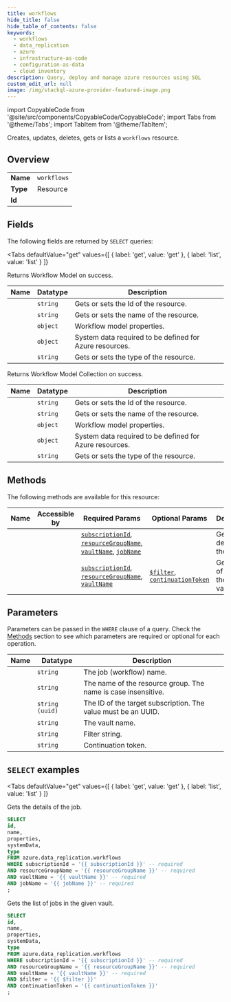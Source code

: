 ```yaml
--- 
title: workflows
hide_title: false
hide_table_of_contents: false
keywords:
  - workflows
  - data_replication
  - azure
  - infrastructure-as-code
  - configuration-as-data
  - cloud inventory
description: Query, deploy and manage azure resources using SQL
custom_edit_url: null
image: /img/stackql-azure-provider-featured-image.png
---
```


import CopyableCode from '@site/src/components/CopyableCode/CopyableCode';
import Tabs from '@theme/Tabs';
import TabItem from '@theme/TabItem';

Creates, updates, deletes, gets or lists a <code>workflows</code> resource.

## Overview
<table><tbody>
<tr><td><b>Name</b></td><td><code>workflows</code></td></tr>
<tr><td><b>Type</b></td><td>Resource</td></tr>
<tr><td><b>Id</b></td><td><CopyableCode code="azure.data_replication.workflows" /></td></tr>
</tbody></table>

## Fields

The following fields are returned by `SELECT` queries:

<Tabs
    defaultValue="get"
    values={[
        { label: 'get', value: 'get' },
        { label: 'list', value: 'list' }
    ]}
>
<TabItem value="get">

Returns Workflow Model on success.

<table>
<thead>
    <tr>
    <th>Name</th>
    <th>Datatype</th>
    <th>Description</th>
    </tr>
</thead>
<tbody>
<tr>
    <td><CopyableCode code="id" /></td>
    <td><code>string</code></td>
    <td>Gets or sets the Id of the resource.</td>
</tr>
<tr>
    <td><CopyableCode code="name" /></td>
    <td><code>string</code></td>
    <td>Gets or sets the name of the resource.</td>
</tr>
<tr>
    <td><CopyableCode code="properties" /></td>
    <td><code>object</code></td>
    <td>Workflow model properties.</td>
</tr>
<tr>
    <td><CopyableCode code="systemData" /></td>
    <td><code>object</code></td>
    <td>System data required to be defined for Azure resources.</td>
</tr>
<tr>
    <td><CopyableCode code="type" /></td>
    <td><code>string</code></td>
    <td>Gets or sets the type of the resource.</td>
</tr>
</tbody>
</table>
</TabItem>
<TabItem value="list">

Returns Workflow Model Collection on success.

<table>
<thead>
    <tr>
    <th>Name</th>
    <th>Datatype</th>
    <th>Description</th>
    </tr>
</thead>
<tbody>
<tr>
    <td><CopyableCode code="id" /></td>
    <td><code>string</code></td>
    <td>Gets or sets the Id of the resource.</td>
</tr>
<tr>
    <td><CopyableCode code="name" /></td>
    <td><code>string</code></td>
    <td>Gets or sets the name of the resource.</td>
</tr>
<tr>
    <td><CopyableCode code="properties" /></td>
    <td><code>object</code></td>
    <td>Workflow model properties.</td>
</tr>
<tr>
    <td><CopyableCode code="systemData" /></td>
    <td><code>object</code></td>
    <td>System data required to be defined for Azure resources.</td>
</tr>
<tr>
    <td><CopyableCode code="type" /></td>
    <td><code>string</code></td>
    <td>Gets or sets the type of the resource.</td>
</tr>
</tbody>
</table>
</TabItem>
</Tabs>

## Methods

The following methods are available for this resource:

<table>
<thead>
    <tr>
    <th>Name</th>
    <th>Accessible by</th>
    <th>Required Params</th>
    <th>Optional Params</th>
    <th>Description</th>
    </tr>
</thead>
<tbody>
<tr>
    <td><a href="#get"><CopyableCode code="get" /></a></td>
    <td><CopyableCode code="select" /></td>
    <td><a href="#parameter-subscriptionId"><code>subscriptionId</code></a>, <a href="#parameter-resourceGroupName"><code>resourceGroupName</code></a>, <a href="#parameter-vaultName"><code>vaultName</code></a>, <a href="#parameter-jobName"><code>jobName</code></a></td>
    <td></td>
    <td>Gets the details of the job.</td>
</tr>
<tr>
    <td><a href="#list"><CopyableCode code="list" /></a></td>
    <td><CopyableCode code="select" /></td>
    <td><a href="#parameter-subscriptionId"><code>subscriptionId</code></a>, <a href="#parameter-resourceGroupName"><code>resourceGroupName</code></a>, <a href="#parameter-vaultName"><code>vaultName</code></a></td>
    <td><a href="#parameter-$filter"><code>$filter</code></a>, <a href="#parameter-continuationToken"><code>continuationToken</code></a></td>
    <td>Gets the list of jobs in the given vault.</td>
</tr>
</tbody>
</table>

## Parameters

Parameters can be passed in the `WHERE` clause of a query. Check the [Methods](#methods) section to see which parameters are required or optional for each operation.

<table>
<thead>
    <tr>
    <th>Name</th>
    <th>Datatype</th>
    <th>Description</th>
    </tr>
</thead>
<tbody>
<tr id="parameter-jobName">
    <td><CopyableCode code="jobName" /></td>
    <td><code>string</code></td>
    <td>The job (workflow) name.</td>
</tr>
<tr id="parameter-resourceGroupName">
    <td><CopyableCode code="resourceGroupName" /></td>
    <td><code>string</code></td>
    <td>The name of the resource group. The name is case insensitive.</td>
</tr>
<tr id="parameter-subscriptionId">
    <td><CopyableCode code="subscriptionId" /></td>
    <td><code>string (uuid)</code></td>
    <td>The ID of the target subscription. The value must be an UUID.</td>
</tr>
<tr id="parameter-vaultName">
    <td><CopyableCode code="vaultName" /></td>
    <td><code>string</code></td>
    <td>The vault name.</td>
</tr>
<tr id="parameter-$filter">
    <td><CopyableCode code="$filter" /></td>
    <td><code>string</code></td>
    <td>Filter string.</td>
</tr>
<tr id="parameter-continuationToken">
    <td><CopyableCode code="continuationToken" /></td>
    <td><code>string</code></td>
    <td>Continuation token.</td>
</tr>
</tbody>
</table>

## `SELECT` examples

<Tabs
    defaultValue="get"
    values={[
        { label: 'get', value: 'get' },
        { label: 'list', value: 'list' }
    ]}
>
<TabItem value="get">

Gets the details of the job.

```sql
SELECT
id,
name,
properties,
systemData,
type
FROM azure.data_replication.workflows
WHERE subscriptionId = '{{ subscriptionId }}' -- required
AND resourceGroupName = '{{ resourceGroupName }}' -- required
AND vaultName = '{{ vaultName }}' -- required
AND jobName = '{{ jobName }}' -- required
;
```
</TabItem>
<TabItem value="list">

Gets the list of jobs in the given vault.

```sql
SELECT
id,
name,
properties,
systemData,
type
FROM azure.data_replication.workflows
WHERE subscriptionId = '{{ subscriptionId }}' -- required
AND resourceGroupName = '{{ resourceGroupName }}' -- required
AND vaultName = '{{ vaultName }}' -- required
AND $filter = '{{ $filter }}'
AND continuationToken = '{{ continuationToken }}'
;
```
</TabItem>
</Tabs>
